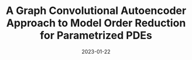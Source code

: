 ---
title: "A Graph Convolutional Autoencoder Approach to Model Order Reduction for Parametrized PDEs"
collection: publications
permalink: /publication/2023-01-22-A-Graph-Convolutional-Autoencoder-Approach-to-Model-Order-Reduction-for-Parametrized-PDEs
excerpt: 'arXiv:2305.08573'
paperurl: 'https://arxiv.org/abs/2305.08573'
date: 2023-01-22
item: 12
venue: 'arXiv:2305.08573'
paperurl: 'https://doi.org/10.48550/arXiv.2305.08573'
authors: 'F. Pichi, B. Moya, J. Hesthaven'
pubsource: 'unpublished'
---